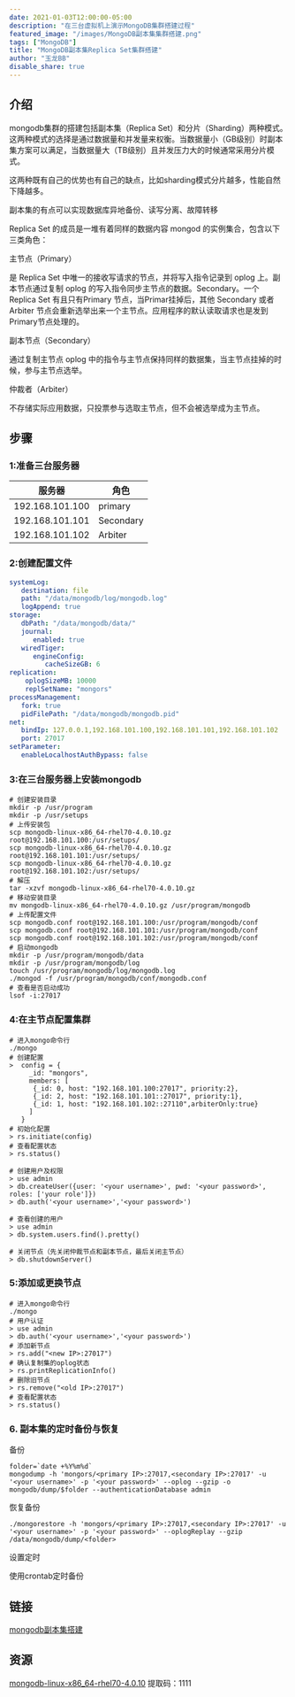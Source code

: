 ```yaml
---
date: 2021-01-03T12:00:00-05:00
description: "在三台虚拟机上演示MongoDB集群搭建过程"
featured_image: "/images/MongoDB副本集集群搭建.png"
tags: ["MongoDB"]
title: "MongoDB副本集Replica Set集群搭建"
author: "玉龙BB"
disable_share: true
---
```


## 介绍

mongodb集群的搭建包括副本集（Replica Set）和分片（Sharding）两种模式。这两种模式的选择是通过数据量和并发量来权衡。当数据量小（GB级别）时副本集方案可以满足，当数据量大（TB级别）且并发压力大的时候通常采用分片模式。

这两种既有自己的优势也有自己的缺点，比如sharding模式分片越多，性能自然下降越多。

副本集的有点可以实现数据库异地备份、读写分离、故障转移

Replica Set 的成员是一堆有着同样的数据内容 mongod 的实例集合，包含以下三类角色：

主节点（Primary）

是 Replica Set 中唯一的接收写请求的节点，并将写入指令记录到 oplog 上。副本节点通过复制 oplog 的写入指令同步主节点的数据。Secondary。一个 Replica Set 有且只有Primary 节点，当Primar挂掉后，其他 Secondary 或者 Arbiter 节点会重新选举出来一个主节点。应用程序的默认读取请求也是发到 Primary节点处理的。

副本节点（Secondary）

通过复制主节点 oplog 中的指令与主节点保持同样的数据集，当主节点挂掉的时候，参与主节点选举。

仲裁者（Arbiter）

不存储实际应用数据，只投票参与选取主节点，但不会被选举成为主节点。

## 步骤

### 1:准备三台服务器

|  服务器   | 角色  |
|  ----  | ----  |
| 192.168.101.100  | primary |
| 192.168.101.101  | Secondary |
| 192.168.101.102  | Arbiter |

### 2:创建配置文件

```yml
systemLog:
   destination: file
   path: "/data/mongodb/log/mongodb.log"
   logAppend: true
storage:
   dbPath: "/data/mongodb/data/"
   journal:
      enabled: true
   wiredTiger:
      engineConfig:
         cacheSizeGB: 6
replication:
    oplogSizeMB: 10000
    replSetName: "mongors"
processManagement:
   fork: true
   pidFilePath: "/data/mongodb/mongodb.pid"
net:
   bindIp: 127.0.0.1,192.168.101.100,192.168.101.101,192.168.101.102
   port: 27017
setParameter:
   enableLocalhostAuthBypass: false
```

### 3:在三台服务器上安装mongodb

```shell
# 创建安装目录
mkdir -p /usr/program
mkdir -p /usr/setups
# 上传安装包
scp mongodb-linux-x86_64-rhel70-4.0.10.gz root@192.168.101.100:/usr/setups/
scp mongodb-linux-x86_64-rhel70-4.0.10.gz root@192.168.101.101:/usr/setups/
scp mongodb-linux-x86_64-rhel70-4.0.10.gz root@192.168.101.102:/usr/setups/
# 解压
tar -xzvf mongodb-linux-x86_64-rhel70-4.0.10.gz
# 移动安装目录
mv mongodb-linux-x86_64-rhel70-4.0.10.gz /usr/program/mongodb
# 上传配置文件
scp mongodb.conf root@192.168.101.100:/usr/program/mongodb/conf
scp mongodb.conf root@192.168.101.101:/usr/program/mongodb/conf
scp mongodb.conf root@192.168.101.102:/usr/program/mongodb/conf
# 启动mongodb
mkdir -p /usr/program/mongodb/data
mkdir -p /usr/program/mongodb/log
touch /usr/program/mongodb/log/mongodb.log
./mongod -f /usr/program/mongodb/conf/mongodb.conf
# 查看是否启动成功
lsof -i:27017
```

### 4:在主节点配置集群

```shell
# 进入mongo命令行
./mongo
# 创建配置
>  config = {
     _id: "mongors", 
     members: [
      {_id: 0, host: "192.168.101.100:27017", priority:2},
      {_id: 2, host: "192.168.101.101::27017", priority:1},
      {_id: 1, host: "192.168.101.102::27110",arbiterOnly:true}
     ]
   }
# 初始化配置
> rs.initiate(config)
# 查看配置状态
> rs.status()

# 创建用户及权限
> use admin
> db.createUser({user: '<your username>', pwd: '<your password>', roles: ['your role']})
> db.auth('<your username>','<your password>')

# 查看创建的用户
> use admin
> db.system.users.find().pretty()

# 关闭节点（先关闭仲裁节点和副本节点，最后关闭主节点）
> db.shutdownServer()   
```

### 5:添加或更换节点

```shell
# 进入mongo命令行
./mongo
# 用户认证
> use admin
> db.auth('<your username>','<your password>')
# 添加新节点
> rs.add("<new IP>:27017")
# 确认复制集的oplog状态
> rs.printReplicationInfo()
# 删除旧节点
> rs.remove("<old IP>:27017")
# 查看配置状态
> rs.status()
```

### 6. 副本集的定时备份与恢复

备份

```shell
folder=`date +%Y%m%d`
mongodump -h 'mongors/<primary IP>:27017,<secondary IP>:27017' -u '<your username>' -p '<your password>' --oplog --gzip -o mongodb/dump/$folder --authenticationDatabase admin
```

恢复备份

```shell
./mongorestore -h 'mongors/<primary IP>:27017,<secondary IP>:27017' -u '<your username>' -p '<your password>' --oplogReplay --gzip /data/mongodb/dump/<folder>
```

设置定时

使用crontab定时备份

## 链接

[mongodb副本集搭建](https://cloud.tencent.com/developer/article/1452632)

## 资源

[mongodb-linux-x86_64-rhel70-4.0.10](https://pan.baidu.com/s/1KNaGILQg8jj2cCyFlABgww)
提取码：1111
